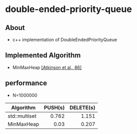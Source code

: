 double-ended-priority-queue
===========================

About
---------------

- c++ implementation of DoubleEndedPriorityQueue

Implemented Algorithm
----------------------------------

- MinMaxHeap [[Atkinson et al., 86]](http://www.akira.ruc.dk/~keld/teaching/algoritmedesign_f03/Artikler/02/Atkinson86.pdf)

performance
--------------------------

- N=1000000

| Algorithm     | PUSH(s) | DELETE(s) |
|---------------|--------:|----------:|
| std::multiset |0.762    |1.151      |
| MinMaxHeap    |0.03     |0.207      |
